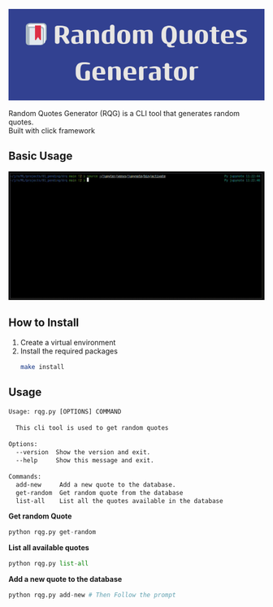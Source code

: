 ![bana](assets/banner.png)

Random Quotes Generator (RQG) is a CLI tool that generates random quotes.  
Built with click framework

## Basic Usage
![assets](assets/scr.gif)

## How to Install
1. Create a virtual environment
2. Install the required packages
   ```bash
   make install
   ```

## Usage
```
Usage: rqg.py [OPTIONS] COMMAND

  This cli tool is used to get random quotes

Options:
  --version  Show the version and exit.
  --help     Show this message and exit.

Commands:
  add-new     Add a new quote to the database.
  get-random  Get random quote from the database
  list-all    List all the quotes available in the database
```

**Get random Quote**
```python
python rqg.py get-random
```

**List all available quotes**
```python
python rqg.py list-all
```

**Add a new quote to the database**
```python
python rqg.py add-new # Then Follow the prompt
```